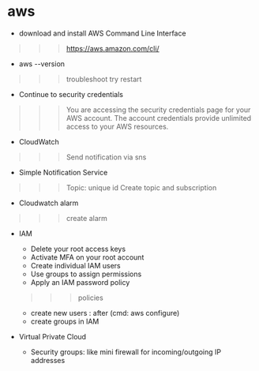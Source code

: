 # aws

+ download and install AWS Command Line Interface
>>> https://aws.amazon.com/cli/

+ aws --version
>>> troubleshoot try restart

+ Continue to security credentials
>>> You are accessing the security credentials page for your AWS account. The account credentials provide unlimited access to your AWS resources.

+ CloudWatch 
>>> Send notification via sns

+ Simple Notification Service
>>> Topic: unique id
    Create topic and subscription
    
+ Cloudwatch alarm
>>> create alarm

+ IAM
 
    - Delete your root access keys
    - Activate MFA on your root account
    - Create individual IAM users
    - Use groups to assign permissions
    - Apply an IAM password policy
 
    >>>  policies 
    - create new users : after (cmd: aws configure)
    - create groups in IAM 
    
    
 + Virtual Private Cloud
    - Security groups: like mini firewall for incoming/outgoing IP addresses
    
 
    
  
    
   

